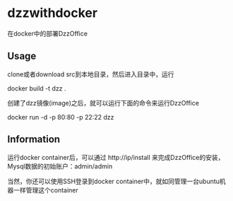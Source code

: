 dzzwithdocker
=============

在docker中的部署DzzOffice

Usage
------------------------------

clone或者download src到本地目录，然后进入目录中，运行

  docker build -t dzz .
  
创建了dzz镜像(image)之后，就可以运行下面的命令来运行DzzOffice

  docker run -d -p 80:80 -p 22:22 dzz
  
Information
---------

运行docker container后，可以通过 http://ip/install 来完成DzzOffice的安装，Mysql数据的初始账户：admin/admin

当然，你还可以使用SSH登录到docker container中，就如同管理一台ubuntu机器一样管理这个container


